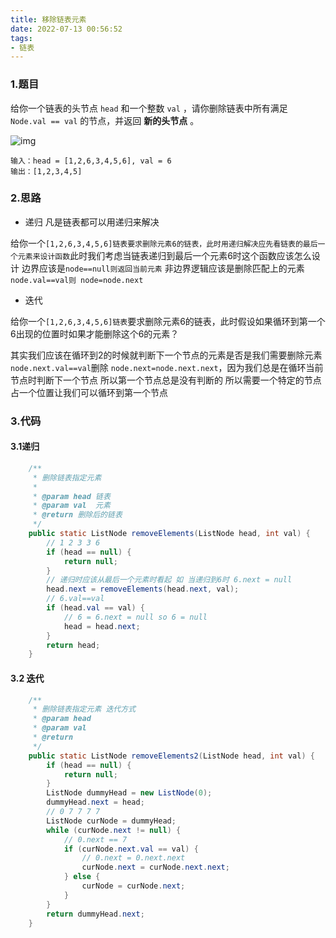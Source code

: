 ```yaml
---
title: 移除链表元素
date: 2022-07-13 00:56:52
tags:
- 链表
---
```


### 1.题目

给你一个链表的头节点 `head` 和一个整数 `val` ，请你删除链表中所有满足 `Node.val == val` 的节点，并返回 **新的头节点** 。

 ![img](http://image.hi-hufei.com/typora/removelinked-list.jpg)

```linux
输入：head = [1,2,6,3,4,5,6], val = 6
输出：[1,2,3,4,5]
```

### 2.思路

- 递归 凡是链表都可以用递归来解决

给你一个`[1,2,6,3,4,5,6]链表要求删除元素6的链表，此时用递归解决应先看链表的最后一个元素来设计函数`此时我们考虑当链表递归到最后一个元素6时这个函数应该怎么设计 边界应该是`node==null则返回当前元素` 非边界逻辑应该是删除匹配上的元素 `node.val==val则 node=node.next`



- 迭代

给你一个`[1,2,6,3,4,5,6]链表`要求删除元素6的链表，此时假设如果循环到第一个6出现的位置时如果才能删除这个6的元素？

其实我们应该在循环到2的时候就判断下一个节点的元素是否是我们需要删除元素 `node.next.val==val`删除 `node.next=node.next.next`，因为我们总是在循环当前节点时判断下一个节点 所以第一个节点总是没有判断的 所以需要一个特定的节点占一个位置让我们可以循环到第一个节点



### 3.代码

#### 3.1递归

```java
 	/**
     * 删除链表指定元素
     *
     * @param head 链表
     * @param val  元素
     * @return 删除后的链表
     */
    public static ListNode removeElements(ListNode head, int val) {
        // 1 2 3 3 6
        if (head == null) {
            return null;
        }
      	// 递归时应该从最后一个元素时看起 如 当递归到6时 6.next = null
        head.next = removeElements(head.next, val);
      	// 6.val==val
        if (head.val == val) {
           	// 6 = 6.next = null so 6 = null
            head = head.next;
        }
        return head;
    }
```

#### 3.2 迭代

```java
	/**
     * 删除链表指定元素 迭代方式
     * @param head
     * @param val
     * @return
     */
    public static ListNode removeElements2(ListNode head, int val) {
        if (head == null) {
            return null;
        }
        ListNode dummyHead = new ListNode(0);
        dummyHead.next = head;
        // 0 7 7 7 7
        ListNode curNode = dummyHead;
        while (curNode.next != null) {
          	// 0.next == 7
            if (curNode.next.val == val) {
              	// 0.next = 0.next.next
                curNode.next = curNode.next.next;
            } else {
                curNode = curNode.next;
            }
        }
        return dummyHead.next;
    }
```

